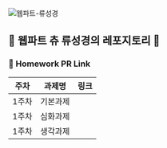 ![웹파트-류성경](https://user-images.githubusercontent.com/79238676/227774647-257cece1-0295-4e65-a120-597a1d95b40a.png)

## 🌼 웹파트 츄 류성경의 레포지토리 🌼

### 🔗 Homework PR Link

| 주차  | 과제명   | 링크 |
| ----- | -------- | ---- |
| 1주차 | 기본과제 |      |
| 1주차 | 심화과제 |      |
| 1주차 | 생각과제 |      |
